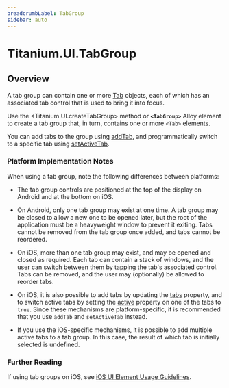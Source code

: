 ```yaml
---
breadcrumbLabel: TabGroup
sidebar: auto
---
```


# Titanium.UI.TabGroup

<ProxySummary/>

## Overview

A tab group can contain one or more [Tab](Titanium.UI.Tab) objects, each of which has an
associated tab control that is used to bring it into focus.

Use the <Titanium.UI.createTabGroup> method or **`<TabGroup>`** Alloy element to create a tab group
that, in turn, contains one or more `<Tab>` elements.

You can add tabs to the group using [addTab](Titanium.UI.TabGroup.addTab), and programmatically
switch to a specific tab using [setActiveTab](Titanium.UI.TabGroup.setActiveTab).

### Platform Implementation Notes

When using a tab group, note the following differences between platforms:

* The tab group controls are positioned at the top of the display on Android and at the bottom
on iOS.

* On Android, only one tab group may exist at one time. A tab group may be closed to allow a new
one to be opened later, but the root of the application must be a heavyweight window to prevent
it exiting. Tabs cannot be removed from the tab group once added, and tabs cannot be reordered.

* On iOS, more than one tab group may exist, and may be opened and closed as required.
Each tab can contain a stack of windows, and the user can switch between them by tapping the
tab's associated control. Tabs can be removed, and the user may (optionally) be allowed to
reorder tabs.

* On iOS, it is also possible to add tabs by updating the
[tabs](Titanium.UI.TabGroup.tabs) property, and to switch active tabs by setting the
[active](Titanium.UI.Tab.active) property on one of the tabs to `true`. Since these mechanisms
are platform-specific, it is recommended that you use `addTab` and `setActiveTab` instead.

* If you use the iOS-specific mechanisms, it is possible to add multiple active tabs
to a tab group. In this case, the result of which tab is initially selected is undefined.

### Further Reading

If using tab groups on iOS, see
[iOS UI Element Usage Guidelines](https://developer.apple.com/ios/human-interface-guidelines/bars/tab-bars/).

<ApiDocs/>

